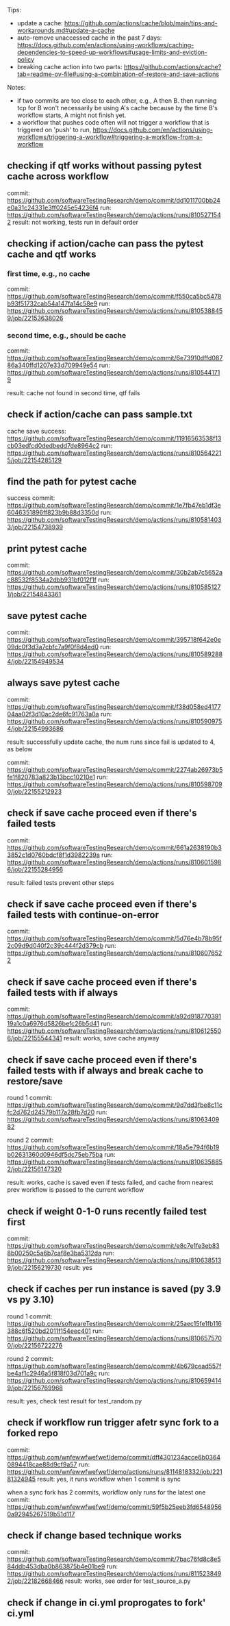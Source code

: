 Tips:
- update a cache: https://github.com/actions/cache/blob/main/tips-and-workarounds.md#update-a-cache
- auto-remove unaccessed cache in the past 7 days: https://docs.github.com/en/actions/using-workflows/caching-dependencies-to-speed-up-workflows#usage-limits-and-eviction-policy
- breaking cache action into two parts: https://github.com/actions/cache?tab=readme-ov-file#using-a-combination-of-restore-and-save-actions


Notes:
- if two commits are too close to each other, e.g., A then B. then running tcp for B won't necessarily be using A's cache because by the time 
B's workflow starts, A might not finish yet.
- a workflow that pushes code often will not trigger a workflow that is triggered on 'push' to run, https://docs.github.com/en/actions/using-workflows/triggering-a-workflow#triggering-a-workflow-from-a-workflow

## checking if qtf works without passing pytest cache across workflow 

commit: https://github.com/softwareTestingResearch/demo/commit/dd1011700bb24e0a31c24331e3ff0245e54236f4
run: https://github.com/softwareTestingResearch/demo/actions/runs/8105271542
result: not working, tests run in default order

## checking if action/cache can pass the pytest cache and qtf works

### first time, e.g., no cache

commit: https://github.com/softwareTestingResearch/demo/commit/f550ca5bc5478b93f51732cab54a147fa14c58e9
run: https://github.com/softwareTestingResearch/demo/actions/runs/8105388459/job/22153638026

### second time, e.g., should be cache

commit: https://github.com/softwareTestingResearch/demo/commit/6e73910dffd08786a340ffd1207e33d709949e54
run: https://github.com/softwareTestingResearch/demo/actions/runs/8105441719

result: cache not found in second time, qtf fails


## check if action/cache can pass sample.txt

cache save success: https://github.com/softwareTestingResearch/demo/commit/11916563538f13cb03edfcd0dedbedd7de8964c2
run: https://github.com/softwareTestingResearch/demo/actions/runs/8105642215/job/22154285129

## find the path for pytest cache

success commit: https://github.com/softwareTestingResearch/demo/commit/1e7fb47eb1df3e6046351896ff823b9b88d3350d 
run: https://github.com/softwareTestingResearch/demo/actions/runs/8105814033/job/22154738939


## print pytest cache

commit: https://github.com/softwareTestingResearch/demo/commit/30b2ab7c5652ac88532f8534a2dbb931bf012f1f
run: https://github.com/softwareTestingResearch/demo/actions/runs/8105851271/job/22154843361

## save pytest cache
commit: https://github.com/softwareTestingResearch/demo/commit/395718f642e0e09dc0f3d3a7cbfc7a9f0f8d4ed0
run: https://github.com/softwareTestingResearch/demo/actions/runs/8105892884/job/22154949534

## always save pytest cache
commit: https://github.com/softwareTestingResearch/demo/commit/f38d058ed417704aa02f3d10ac2de6fc91763a0a
run: https://github.com/softwareTestingResearch/demo/actions/runs/8105909754/job/22154993686


result: successfully update cache, the num runs since fail is updated to 4, as below

commit: https://github.com/softwareTestingResearch/demo/commit/2274ab26973b5fe1f820783a823b13bcc10210e1
run: https://github.com/softwareTestingResearch/demo/actions/runs/8105987090/job/22155212923

## check if save cache proceed even if there's failed tests

commit: https://github.com/softwareTestingResearch/demo/commit/661a2638190b33852c1d0760bdcf8f1d3982239a
run: https://github.com/softwareTestingResearch/demo/actions/runs/8106015986/job/22155284956

result: failed tests prevent other steps

## check if save cache proceed even if there's failed tests with continue-on-error

commit: https://github.com/softwareTestingResearch/demo/commit/5d76e4b78b95f2c09d9d040f2c39c444f2d379cb
run: https://github.com/softwareTestingResearch/demo/actions/runs/8106076522

## check if save cache proceed even if there's failed tests with if always

commit: https://github.com/softwareTestingResearch/demo/commit/a92d91877039119a1c0a6976d5826befc26b5d41
run: https://github.com/softwareTestingResearch/demo/actions/runs/8106125506/job/22155544341
result: works, save cache anyway

## check if save cache proceed even if there's failed tests with if always and break cache to restore/save

round 1
commit: https://github.com/softwareTestingResearch/demo/commit/9d7dd3fbe8c11cfc2d762d24579b117a28fb7d20
run: https://github.com/softwareTestingResearch/demo/actions/runs/8106340982

round 2
commit: https://github.com/softwareTestingResearch/demo/commit/18a5e794f6b19b02631360d0946df5dc75eb75ba
run: https://github.com/softwareTestingResearch/demo/actions/runs/8106358852/job/22156147320

result: works, cache is saved even if tests failed, and cache from nearest prev workflow is passed to the current workflow


## check if weight 0-1-0 runs recently failed test first

commit: https://github.com/softwareTestingResearch/demo/commit/e8c7e1fe3eb838b00250c5a6b7caf8e3ba5312da
run: https://github.com/softwareTestingResearch/demo/actions/runs/8106385139/job/22156219730
result: yes


## check if caches per run instance is saved (py 3.9 vs py 3.10)

round 1
commit: https://github.com/softwareTestingResearch/demo/commit/25aec15fe1fb116388c6f520bd2011f154eec401
run: https://github.com/softwareTestingResearch/demo/actions/runs/8106575700/job/22156722276

round 2
commit: https://github.com/softwareTestingResearch/demo/commit/4b679cead557fbe4af1c2946a5f818f03d701a9c
run: https://github.com/softwareTestingResearch/demo/actions/runs/8106594149/job/22156769968

result: yes, check test result for test_random.py


## check if workflow run trigger afetr sync fork to a forked repo

commit: https://github.com/wnfewwfwefwef/demo/commit/dff4301234acce6b03640894418cae88d9cf9a57
run: https://github.com/wnfewwfwefwef/demo/actions/runs/8114818332/job/22181324945
result: yes, it runs workflow when 1 commit is sync

when a sync fork has 2 commits, workflow only runs for the latest one
commit: https://github.com/wnfewwfwefwef/demo/commit/59f5b25eeb3fd65489560a92945267519b51d117


## check if change based technique works

commit: https://github.com/softwareTestingResearch/demo/commit/7bac76fd8c8e584ddb453dba0b863875b4e01be9
run: https://github.com/softwareTestingResearch/demo/actions/runs/8115238492/job/22182668466
result: works, see order for test_source_a.py


## check if change in ci.yml proprogates to fork' ci.yml